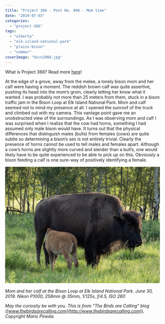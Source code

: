 ```yaml
---
title: "Project 366 - Post No. 096 - Mom time"
date: "2019-07-03"
categories: 
  - "project-366"
tags: 
  - "alberta"
  - "elk-island-national-park"
  - "plains-bison"
  - "summer"
coverImage: "dscn2008.jpg"
---
```


What is Project 366? Read more [here](https://thebirdsarecalling.com/2019/03/29/project-366/)!

At the edge of a grove, away from the melee, a lonely bison mom and her calf were having a moment. The reddish brown calf was quite assertive, pushing its head into the mom’s groin, clearly letting her know what it wanted. I was probably not more than 25 meters from them, stuck in a bison traffic jam in the Bison Loop at Elk Island National Park. Mom and calf seemed not to mind my presence at all. I opened the sunroof of the truck and climbed out with my camera. This vantage point gave me an unobstructed view of the surroundings. As I was observing mom and calf I was surprised when I realize that the cow had horns, something I had assumed only male bison would have. It turns out that the physical differences that distinguish males (bulls) from females (cows) are quite subtle so determining a bison’s sex is not entirely trivial. Clearly the presence of horns cannot be used to tell males and females apart. Although a cow’s horns are slightly more curved and slender than a bull’s, one would likely have to be quite experienced to be able to pick up on this. Obviously a bison feeding a calf is one sure-way of positively identifying a female.

![](images/dscn2008.jpg)

_Mom and her calf at the Bison Loop at Elk Island National Park. June 30, 2019. Nikon P1000, 258mm @ 35mm, 1/125s, f/4.5, ISO 280_

_May the curiosity be with you. This is from “The Birds are Calling” blog ([www.thebirdsarecalling.com](http://www.thebirdsarecalling.com)). Copyright Mario Pineda._
